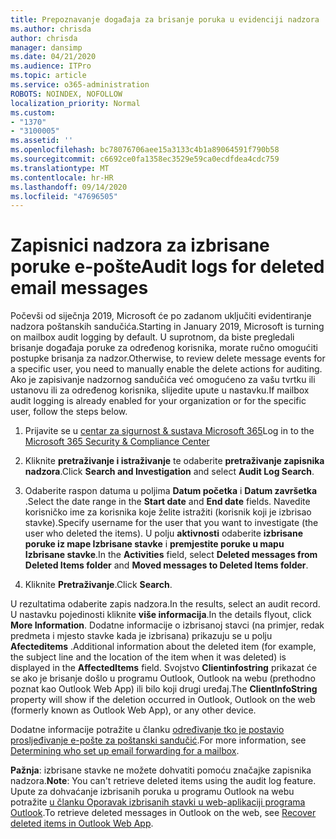 ```yaml
---
title: Prepoznavanje događaja za brisanje poruka u evidenciji nadzora
ms.author: chrisda
author: chrisda
manager: dansimp
ms.date: 04/21/2020
ms.audience: ITPro
ms.topic: article
ms.service: o365-administration
ROBOTS: NOINDEX, NOFOLLOW
localization_priority: Normal
ms.custom:
- "1370"
- "3100005"
ms.assetid: ''
ms.openlocfilehash: bc78076706aee15a3133c4b1a89064591f790b58
ms.sourcegitcommit: c6692ce0fa1358ec3529e59ca0ecdfdea4cdc759
ms.translationtype: MT
ms.contentlocale: hr-HR
ms.lasthandoff: 09/14/2020
ms.locfileid: "47696505"
---
```

# <a name="audit-logs-for-deleted-email-messages"></a><span data-ttu-id="d3f0b-102">Zapisnici nadzora za izbrisane poruke e-pošte</span><span class="sxs-lookup"><span data-stu-id="d3f0b-102">Audit logs for deleted email messages</span></span>

<span data-ttu-id="d3f0b-103">Počevši od siječnja 2019, Microsoft će po zadanom uključiti evidentiranje nadzora poštanskih sandučića.</span><span class="sxs-lookup"><span data-stu-id="d3f0b-103">Starting in January 2019, Microsoft is turning on mailbox audit logging by default.</span></span> <span data-ttu-id="d3f0b-104">U suprotnom, da biste pregledali brisanje događaja poruke za određenog korisnika, morate ručno omogućiti postupke brisanja za nadzor.</span><span class="sxs-lookup"><span data-stu-id="d3f0b-104">Otherwise, to review delete message events for a specific user, you need to manually enable the delete actions for auditing.</span></span> <span data-ttu-id="d3f0b-105">Ako je zapisivanje nadzornog sandučića već omogućeno za vašu tvrtku ili ustanovu ili za određenog korisnika, slijedite upute u nastavku.</span><span class="sxs-lookup"><span data-stu-id="d3f0b-105">If mailbox audit logging is already enabled for your organization or for the specific user, follow the steps below.</span></span>

1. <span data-ttu-id="d3f0b-106">Prijavite se u [centar za sigurnost & sustava Microsoft 365](https://protection.office.com/)</span><span class="sxs-lookup"><span data-stu-id="d3f0b-106">Log in to the [Microsoft 365 Security & Compliance Center](https://protection.office.com/)</span></span>

2. <span data-ttu-id="d3f0b-107">Kliknite **pretraživanje i istraživanje** te odaberite **pretraživanje zapisnika nadzora**.</span><span class="sxs-lookup"><span data-stu-id="d3f0b-107">Click **Search and Investigation** and select **Audit Log Search**.</span></span>

3. <span data-ttu-id="d3f0b-108">Odaberite raspon datuma u poljima **Datum početka** i **Datum završetka** .</span><span class="sxs-lookup"><span data-stu-id="d3f0b-108">Select the date range in the **Start date** and **End date** fields.</span></span> <span data-ttu-id="d3f0b-109">Navedite korisničko ime za korisnika koje želite istražiti (korisnik koji je izbrisao stavke).</span><span class="sxs-lookup"><span data-stu-id="d3f0b-109">Specify username for the user that you want to investigate (the user who deleted the items).</span></span> <span data-ttu-id="d3f0b-110">U polju **aktivnosti** odaberite **izbrisane poruke iz mape Izbrisane stavke** i **premjestite poruke u mapu Izbrisane stavke**.</span><span class="sxs-lookup"><span data-stu-id="d3f0b-110">In the **Activities** field, select **Deleted messages from Deleted Items folder** and **Moved messages to Deleted Items folder**.</span></span>

4. <span data-ttu-id="d3f0b-111">Kliknite **Pretraživanje**.</span><span class="sxs-lookup"><span data-stu-id="d3f0b-111">Click **Search**.</span></span>

<span data-ttu-id="d3f0b-112">U rezultatima odaberite zapis nadzora.</span><span class="sxs-lookup"><span data-stu-id="d3f0b-112">In the results, select an audit record.</span></span> <span data-ttu-id="d3f0b-113">U nastavku pojedinosti kliknite **više informacija**.</span><span class="sxs-lookup"><span data-stu-id="d3f0b-113">In the details flyout, click **More Information**.</span></span> <span data-ttu-id="d3f0b-114">Dodatne informacije o izbrisanoj stavci (na primjer, redak predmeta i mjesto stavke kada je izbrisana) prikazuju se u polju **Afecteditems** .</span><span class="sxs-lookup"><span data-stu-id="d3f0b-114">Additional information about the deleted item (for example, the subject line and the location of the item when it was deleted) is displayed in the **AffectedItems** field.</span></span> <span data-ttu-id="d3f0b-115">Svojstvo **Clientinfostring** prikazat će se ako je brisanje došlo u programu Outlook, Outlook na webu (prethodno poznat kao Outlook Web App) ili bilo koji drugi uređaj.</span><span class="sxs-lookup"><span data-stu-id="d3f0b-115">The **ClientInfoString** property will show if the deletion occurred in Outlook, Outlook on the web (formerly known as Outlook Web App), or any other device.</span></span>

<span data-ttu-id="d3f0b-116">Dodatne informacije potražite u članku [određivanje tko je postavio prosljeđivanje e-pošte za poštanski sandučić](https://docs.microsoft.com/microsoft-365/compliance/auditing-troubleshooting-scenarios#determine-if-a-user-deleted-email-items).</span><span class="sxs-lookup"><span data-stu-id="d3f0b-116">For more information, see [Determining who set up email forwarding for a mailbox](https://docs.microsoft.com/microsoft-365/compliance/auditing-troubleshooting-scenarios#determine-if-a-user-deleted-email-items).</span></span>

<span data-ttu-id="d3f0b-117">**Pažnja**: izbrisane stavke ne možete dohvatiti pomoću značajke zapisnika nadzora.</span><span class="sxs-lookup"><span data-stu-id="d3f0b-117">**Note**: You can't retrieve deleted items using the audit log feature.</span></span> <span data-ttu-id="d3f0b-118">Upute za dohvaćanje izbrisanih poruka u programu Outlook na webu potražite [u članku Oporavak izbrisanih stavki u web-aplikaciji programa Outlook](https://support.office.com/article/C3D8FC15-EEEF-4F1C-81DF-E27964B7EDD4).</span><span class="sxs-lookup"><span data-stu-id="d3f0b-118">To retrieve deleted messages in Outlook on the web, see [Recover deleted items in Outlook Web App](https://support.office.com/article/C3D8FC15-EEEF-4F1C-81DF-E27964B7EDD4).</span></span>
